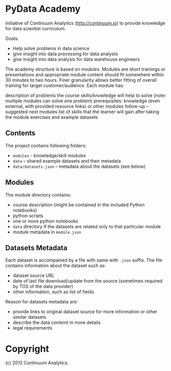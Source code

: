 PyData Academy
==============

Initiative of Continuum Analytics (http://continuum.io) to provide knowledge
for data scientist curriculum.

Goals:

* Help solve problems in data science
* give insight into data processing for data analysts
* give insight into data analysis for data warehouse engineers

The academy structure is based on *modules*. Modules are short trainings or
presentations and appropriate module content should fit somewhere within 30
minutes to two hours. Finer granularity allows better fitting of overall
training for target customer/audience. Each module has:

description of problems the course skills/knowledge will help to solve (note:
multiple modules can solve one problem) prerequisites: knowledge (even
external, with provided resource links) or other modules follow-up – suggested
next modules list of skills that the learner will gain after taking the module
exercises and example datasets

Contents
--------

The project contains following folders:

* `modules` - knowledge/skill modules
* `data` – shared example datasets and their metadata
* `data/datasets.json` – metadata about the datasets (see below)

Modules
-------

The module directory contains:

* course description (might be contained in the included Python notebooks)
* python scripts
* one or more python notebooks
* `data` directory if the datasets are related only to that particular module
* module metadata in `module.json`

Datasets Metadata
-----------------

Each dataset is accompained by a file with same with `.json` suffix. The file
contains information about the dataset such as:

* dataset source URL
* date of last file download/update from the source (sometimes required by TOS
  of the data provider)
* other information, such as list of fields

Reason for datasets metadata are:

* provide links to original dataset source for more information or other
  similar datasets
* describe the data conteint in more details
* legal requirements

Copyright
=========

(c) 2012 Continuum Analytics.


